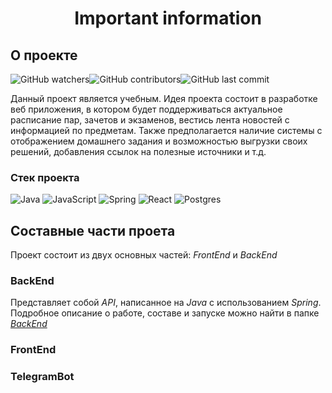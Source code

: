 # **<p align="center">Important information</p>**

## О проекте

<img alt="GitHub watchers" src="https://img.shields.io/github/watchers/MJSasha/important-information?style=social"><img alt="GitHub contributors" src="https://img.shields.io/github/contributors/MJSasha/important-information"><img alt="GitHub last commit" src="https://img.shields.io/github/last-commit/MJSasha/important-information">


Данный проект является учебным. Идея проекта состоит в разработке веб приложения, в котором будет поддерживаться актуальное расписание пар, зачетов и экзаменов, вестись лента новостей с информацией по предметам. Также предполагается наличие системы с отображением домашнего задания и возможностью выгрузки своих решений, добавления ссылок на полезные источники и т.д.

### Стек проекта

![Java](https://img.shields.io/badge/java-%23ED8B00.svg?style=for-the-badge&logo=java&logoColor=white)
![JavaScript](https://img.shields.io/badge/javascript-%23323330.svg?style=for-the-badge&logo=javascript&logoColor=%23F7DF1E)
![Spring](https://img.shields.io/badge/spring-%236DB33F.svg?style=for-the-badge&logo=spring&logoColor=white)
![React](https://img.shields.io/badge/react-%2320232a.svg?style=for-the-badge&logo=react&logoColor=%2361DAFB)
![Postgres](https://img.shields.io/badge/postgres-%23316192.svg?style=for-the-badge&logo=postgresql&logoColor=white)

## Составные части проета

Проект состоит из двух основных частей: *FrontEnd* и *BackEnd*

### BackEnd

Представляет собой *API*, написанное на *Java* с использованием *Spring*. Подробное описание о работе, составе и запуске можно найти в папке [*BackEnd*](https://github.com/MJSasha/important-information/tree/main/BackEnd)

### FrontEnd

### TelegramBot